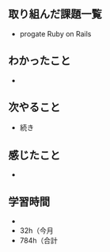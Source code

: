 ## 取り組んだ課題一覧
- progate Ruby on Rails
## わかったこと
- 
## 次やること
- 続き
## 感じたこと
- 
## 学習時間
- 
- 32h（今月
- 784h（合計
